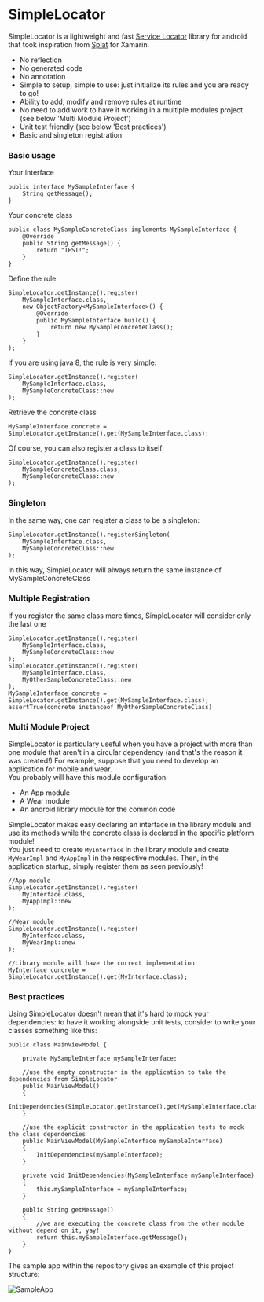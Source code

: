 # SimpleLocator
SimpleLocator is a lightweight and fast [Service Locator](https://en.wikipedia.org/wiki/Service_locator_pattern) library for android that took inspiration from [Splat](https://github.com/reactiveui/splat) for Xamarin.<br>
- No reflection
- No generated code
- No annotation
- Simple to setup, simple to use: just initialize its rules and you are ready to go!
- Ability to add, modify and remove rules at runtime
- No need to add work to have it working in a multiple modules project (see below 'Multi Module Project')
- Unit test friendly (see below 'Best practices')
- Basic and singleton registration

### Basic usage
Your interface
```
public interface MySampleInterface {
    String getMessage();
}
```
Your concrete class
```
public class MySampleConcreteClass implements MySampleInterface {
    @Override
    public String getMessage() {
        return "TEST!";
    }
}
```
Define the rule:
```
SimpleLocator.getInstance().register(
    MySampleInterface.class,
    new ObjectFactory<MySampleInterface>() {
        @Override
        public MySampleInterface build() {
            return new MySampleConcreteClass();
        }
    }
);
```
If you are using java 8, the rule is very simple:
```
SimpleLocator.getInstance().register(
    MySampleInterface.class,
    MySampleConcreteClass::new
);
```
Retrieve the concrete class
```
MySampleInterface concrete = SimpleLocator.getInstance().get(MySampleInterface.class);
```
Of course, you can also register a class to itself
```
SimpleLocator.getInstance().register(
    MySampleConcreteClass.class,
    MySampleConcreteClass::new
);
```
### Singleton
In the same way, one can register a class to be a singleton:
```
SimpleLocator.getInstance().registerSingleton(
    MySampleInterface.class,
    MySampleConcreteClass::new
);
```
In this way, SimpleLocator will always return the same instance of MySampleConcreteClass

### Multiple Registration
If you register the same class more times, SimpleLocator will consider only the last one
```
SimpleLocator.getInstance().register(
    MySampleInterface.class,
    MySampleConcreteClass::new
);
SimpleLocator.getInstance().register(
    MySampleInterface.class,
    MyOtherSampleConcreteClass::new
);
MySampleInterface concrete = SimpleLocator.getInstance().get(MySampleInterface.class);
assertTrue(concrete instanceof MyOtherSampleConcreteClass)
```
### Multi Module Project
SimpleLocator is particulary useful when you have a project with more than one module that aren't in a circular dependency (and that's the reason it was created!)
For example, suppose that you need to develop an application for mobile and wear. <br>You probably will have this module configuration:
- An App module
- A Wear module
- An android library module for the common code

SimpleLocator makes easy declaring an interface in the library module and use its methods while the concrete class is declared in the specific platform module!<br>
You just need to create `MyInterface` in the library module and create `MyWearImpl` and `MyAppImpl` in the respective modules. Then, in the application startup, simply register them as seen previously!<br>
```
//App module
SimpleLocator.getInstance().register(
    MyInterface.class,
    MyAppImpl::new
);

//Wear module
SimpleLocator.getInstance().register(
    MyInterface.class,
    MyWearImpl::new
);

//Library module will have the correct implementation
MyInterface concrete = SimpleLocator.getInstance().get(MyInterface.class);
```
### Best practices
Using SimpleLocator doesn't mean that it's hard to mock your dependencies: to have it working alongside unit tests, consider to write your classes something like this:
```
public class MainViewModel {

    private MySampleInterface mySampleInterface;

    //use the empty constructor in the application to take the dependencies from SimpleLocator
    public MainViewModel()
    {
        InitDependencies(SimpleLocator.getInstance().get(MySampleInterface.class));
    }

    //use the explicit constructor in the application tests to mock the class dependencies
    public MainViewModel(MySampleInterface mySampleInterface)
    {
        InitDependencies(mySampleInterface);
    }

    private void InitDependencies(MySampleInterface mySampleInterface)
    {
        this.mySampleInterface = mySampleInterface;
    }

    public String getMessage()
    {
        //we are executing the concrete class from the other module without depend on it, yay!
        return this.mySampleInterface.getMessage();
    }
}
```

The sample app within the repository gives an example of this project structure:

![SampleApp](https://scontent-mxp1-1.xx.fbcdn.net/v/t1.0-9/42394639_10217915313382636_4814971922968215552_n.jpg?_nc_cat=103&oh=8026cef86509d9ef7a7ef347247bd814&oe=5C284B0D)
